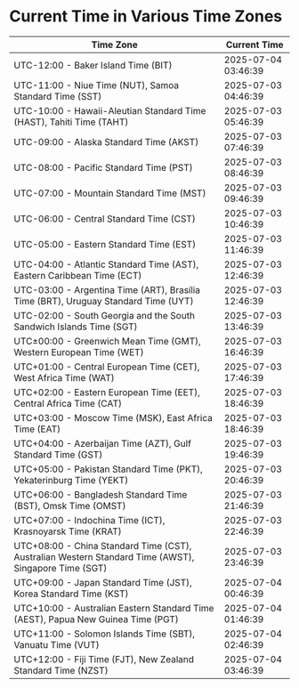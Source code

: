 # Current Time in Various Time Zones

| Time Zone | Current Time |
|-----------|--------------|
| UTC-12:00 - Baker Island Time (BIT) | 2025-07-04 03:46:39 |
| UTC-11:00 - Niue Time (NUT), Samoa Standard Time (SST) | 2025-07-03 04:46:39 |
| UTC-10:00 - Hawaii-Aleutian Standard Time (HAST), Tahiti Time (TAHT) | 2025-07-03 05:46:39 |
| UTC-09:00 - Alaska Standard Time (AKST) | 2025-07-03 07:46:39 |
| UTC-08:00 - Pacific Standard Time (PST) | 2025-07-03 08:46:39 |
| UTC-07:00 - Mountain Standard Time (MST) | 2025-07-03 09:46:39 |
| UTC-06:00 - Central Standard Time (CST) | 2025-07-03 10:46:39 |
| UTC-05:00 - Eastern Standard Time (EST) | 2025-07-03 11:46:39 |
| UTC-04:00 - Atlantic Standard Time (AST), Eastern Caribbean Time (ECT) | 2025-07-03 12:46:39 |
| UTC-03:00 - Argentina Time (ART), Brasília Time (BRT), Uruguay Standard Time (UYT) | 2025-07-03 12:46:39 |
| UTC-02:00 - South Georgia and the South Sandwich Islands Time (SGT) | 2025-07-03 13:46:39 |
| UTC±00:00 - Greenwich Mean Time (GMT), Western European Time (WET) | 2025-07-03 16:46:39 |
| UTC+01:00 - Central European Time (CET), West Africa Time (WAT) | 2025-07-03 17:46:39 |
| UTC+02:00 - Eastern European Time (EET), Central Africa Time (CAT) | 2025-07-03 18:46:39 |
| UTC+03:00 - Moscow Time (MSK), East Africa Time (EAT) | 2025-07-03 18:46:39 |
| UTC+04:00 - Azerbaijan Time (AZT), Gulf Standard Time (GST) | 2025-07-03 19:46:39 |
| UTC+05:00 - Pakistan Standard Time (PKT), Yekaterinburg Time (YEKT) | 2025-07-03 20:46:39 |
| UTC+06:00 - Bangladesh Standard Time (BST), Omsk Time (OMST) | 2025-07-03 21:46:39 |
| UTC+07:00 - Indochina Time (ICT), Krasnoyarsk Time (KRAT) | 2025-07-03 22:46:39 |
| UTC+08:00 - China Standard Time (CST), Australian Western Standard Time (AWST), Singapore Time (SGT) | 2025-07-03 23:46:39 |
| UTC+09:00 - Japan Standard Time (JST), Korea Standard Time (KST) | 2025-07-04 00:46:39 |
| UTC+10:00 - Australian Eastern Standard Time (AEST), Papua New Guinea Time (PGT) | 2025-07-04 01:46:39 |
| UTC+11:00 - Solomon Islands Time (SBT), Vanuatu Time (VUT) | 2025-07-04 02:46:39 |
| UTC+12:00 - Fiji Time (FJT), New Zealand Standard Time (NZST) | 2025-07-04 03:46:39 |
